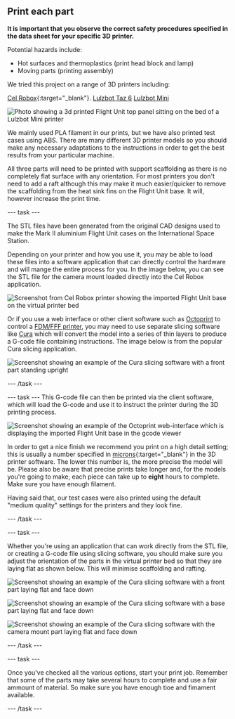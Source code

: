 ## Print each part

**It is important that you observe the correct safety procedures specified in the data sheet for your specific 3D printer.**

Potential hazards include:

- Hot surfaces and thermoplastics (print head block and lamp)
- Moving parts (printing assembly)

We tried this project on a range of 3D printers including:

 [Cel Robox](https://cel-uk.com/shop/roboxdual/){:target="_blank"}.
 [Lulzbot Taz 6](https://www.lulzbot.com/store/printers/lulzbot-taz-6)
 [Lulzbot Mini](https://www.lulzbot.com/store/printers/lulzbot-mini)

![Photo showing a 3d printed Flight Unit top panel sitting on the bed of a Lulzbot Mini printer ](images/lulzbitmini.JPG)

 We mainly used PLA filament in our prints, but we have also printed test cases using ABS.  There are many different 3D printer models so you should make any necessary adaptations to the instructions in order to get the best results from your particular machine.  

All three parts will need to be printed with support scaffolding as there is no completely flat surface with any orientation. For most printers you don't need to add a raft although this may make it much easier/quicker to remove the scaffolding from the heat sink fins on the Flight Unit base. It will, however increase the print time. 

--- task ---

The STL files have been generated from the original CAD designs used to make the Mark II aluminium Flight Unit cases on the International Space Station. 

Depending on your printer and how you use it, you may be able to load these files into a software application that can directly control the hardware and will mange the entire process for you. In the image below, you can see the STL file for the camera mount loaded directly into the Cel Robox application.

![Screenshot from Cel Robox printer showing the imported Flight Unit base on the virtual printer bed](images/automaker.png)

Or if you use a web interface or other client software such as [Octoprint](https://octoprint.org/) to control a [FDM/FFF printer](https://en.wikipedia.org/wiki/Fused_filament_fabrication#Fused_deposition_modeling), you may need to use separate slicing software like [Cura](https://github.com/Ultimaker/Cura) which will convert the model into a series of thin layers to produce a G-code file containing instructions. The image below is from the popular Cura slicing application.

![Screenshot showing an example of the Cura slicing software with a front part standing upright ](images/cura_upright.png)

--- /task ---

--- task ---
This G-code file can then be printed via the client software, which will load the G-code and use it to instruct the printer during the 3D printing process.

![Screenshot showing an example of the Octoprint web-interface which is displaying the imported Flight Unit base in the gcode viewer](images/octoprint.png)

In order to get a nice finish we recommend you print on a high detail setting; this is usually a number specified in [microns](https://en.wikipedia.org/wiki/Micrometre){:target="_blank"} in the 3D printer software. The lower this number is, the more precise the model will be. Please also be aware that precise prints take longer and, for the models you're going to make, each piece can take up to **eight** hours to complete. Make sure you have enough filament.

Having said that, our test cases were also printed using the default "medium quality" settings for the printers and they look fine. 


--- /task ---

--- task ---

Whether you're using an application that can work directly from the STL file, or creating a G-code file using slicing software, you should make sure you adjust the orientation of the parts in the virtual printer bed so that they are laying flat as shown below. This will minimise scaffolding and rafting.

![Screenshot showing an example of the Cura slicing software with a front part laying flat and face down ](images/cura_top_flat.png)

![Screenshot showing an example of the Cura slicing software with a base part laying flat and face down ](images/cura_base_flat.png)

![Screenshot showing an example of the Cura slicing software with the camera mount part laying flat and face down ](images/cura_camera.png)

--- /task ---


--- task ---

Once you've checked all the various options, start your print job. Remember that some of the parts may take several hours to complete and use a fair ammount of material. So make sure you have enough tioe and fimament available.

--- /task ---
